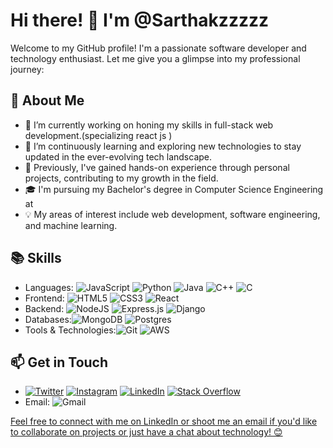 # Hi there! 👋 I'm @Sarthakzzzzz

Welcome to my GitHub profile! I'm a passionate software developer and technology enthusiast. Let me give you a glimpse into my professional journey:

## 🚀 About Me

- 🔭 I’m currently working on honing my skills in full-stack web development.(specializing react js )
- 🌱 I’m continuously learning and exploring new technologies to stay updated in the ever-evolving tech landscape.
- 💼 Previously, I've gained hands-on experience through personal projects, contributing to my growth in the field.
- 🎓 I'm pursuing my Bachelor's degree in Computer Science Engineering at 
- 💡 My areas of interest include web development, software engineering, and machine learning.

## 📚 Skills

- Languages: ![JavaScript](https://img.shields.io/badge/javascript-%23323330.svg?style=for-the-badge&logo=javascript&logoColor=%23F7DF1E) ![Python](https://img.shields.io/badge/python-3670A0?style=for-the-badge&logo=python&logoColor=ffdd54) ![Java](https://img.shields.io/badge/java-%23ED8B00.svg?style=for-the-badge&logo=openjdk&logoColor=white) ![C++](https://img.shields.io/badge/c++-%2300599C.svg?style=for-the-badge&logo=c%2B%2B&logoColor=white) ![C](https://img.shields.io/badge/c-%2300599C.svg?style=for-the-badge&logo=c&logoColor=white)
- Frontend: ![HTML5](https://img.shields.io/badge/html5-%23E34F26.svg?style=for-the-badge&logo=html5&logoColor=white) ![CSS3](https://img.shields.io/badge/css3-%231572B6.svg?style=for-the-badge&logo=css3&logoColor=white) ![React](https://img.shields.io/badge/react-%2320232a.svg?style=for-the-badge&logo=react&logoColor=%2361DAFB)
- Backend: ![NodeJS](https://img.shields.io/badge/node.js-6DA55F?style=for-the-badge&logo=node.js&logoColor=white) ![Express.js](https://img.shields.io/badge/express.js-%23404d59.svg?style=for-the-badge&logo=express&logoColor=%2361DAFB) ![Django](https://img.shields.io/badge/django-%23092E20.svg?style=for-the-badge&logo=django&logoColor=white)
- Databases:![MongoDB](https://img.shields.io/badge/MongoDB-%234ea94b.svg?style=for-the-badge&logo=mongodb&logoColor=white) ![Postgres](https://img.shields.io/badge/postgres-%23316192.svg?style=for-the-badge&logo=postgresql&logoColor=white)
- Tools & Technologies:![Git](https://img.shields.io/badge/git-%23F05033.svg?style=for-the-badge&logo=git&logoColor=white) ![AWS](https://img.shields.io/badge/AWS-%23FF9900.svg?style=for-the-badge&logo=amazon-aws&logoColor=white)

## 📫 Get in Touch

- [![Twitter](https://img.shields.io/badge/Twitter-%231DA1F2.svg?logo=Twitter&logoColor=white)](https://twitter.com/Sarthak_v_v__)  [![Instagram](https://img.shields.io/badge/Instagram-%23E4405F.svg?logo=Instagram&logoColor=white)](https://www.instagram.com/sarthakzzzzz_/)  [![LinkedIn](https://img.shields.io/badge/LinkedIn-%230077B5.svg?logo=linkedin&logoColor=white)](https://www.linkedin.com/in/sarthak-pujari-922a7a264/)  [![Stack Overflow](https://img.shields.io/badge/-Stackoverflow-FE7A16?logo=stack-overflow&logoColor=white)](https://stackoverflow.com/users/23581289/sarthak-pujari) 
- Email: ![Gmail](https://img.shields.io/badge/Gmail-D14836?style=for-the-badge&logo=gmail&logoColor=white)<a href="mailto:sarthakpujari1970@gmail.com" target="_blank">

Feel free to connect with me on LinkedIn or shoot me an email if you'd like to collaborate on projects or just have a chat about technology! 😊
